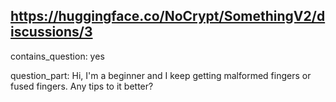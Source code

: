 ## https://huggingface.co/NoCrypt/SomethingV2/discussions/3

contains_question: yes

question_part: Hi, I'm a beginner and I keep getting malformed fingers or fused fingers. Any tips to it better?